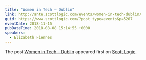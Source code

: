 ```yaml
---
title: "Women in Tech – Dublin"
link: http://ante.scottlogic.com/events/women-in-tech-dublin/
guid: https://www.scottlogic.com/?post_type=events&p=5207
eventDate: 2018-11-15
pubDateTime: 2018-08-08 15:14:55 +0000
speakers:
  - Elizabeth Fiennes
---
```


<p>The post <a rel="nofollow" href="http://ante.scottlogic.com/events/women-in-tech-dublin/">Women in Tech &#8211; Dublin</a> appeared first on <a rel="nofollow" href="http://ante.scottlogic.com">Scott Logic</a>.</p>